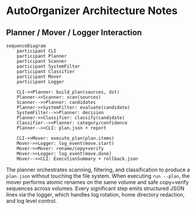 # AutoOrganizer Architecture Notes

## Planner / Mover / Logger Interaction

```mermaid
sequenceDiagram
    participant CLI
    participant Planner
    participant Scanner
    participant SystemFilter
    participant Classifier
    participant Mover
    participant Logger

    CLI->>Planner: build_plan(sources, dst)
    Planner->>Scanner: scan(sources)
    Scanner-->>Planner: candidates
    Planner->>SystemFilter: evaluate(candidate)
    SystemFilter-->>Planner: decision
    Planner->>Classifier: classify(candidate)
    Classifier-->>Planner: category/confidence
    Planner-->>CLI: plan.json + report

    CLI->>Mover: execute_plan(plan.items)
    Mover->>Logger: log_event(move.start)
    Mover->>Mover: rename/copy+verify
    Mover->>Logger: log_event(move.done)
    Mover-->>CLI: ExecutionSummary + rollback.json
```

The planner orchestrates scanning, filtering, and classification to produce a `plan.json`
without touching the file system. When executing `run --plan`, the mover performs atomic
renames on the same volume and safe copy+verify sequences across volumes. Every significant
step emits structured JSON lines via the logger, which handles log rotation, home directory
redaction, and log level control.
